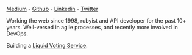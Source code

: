 [Medium](https://medium.com/@oliver_azevedo_barnes) - [Github](https://github.com/oliverbarnes) - [Linkedin](https://www.linkedin.com/in/oliverbarnes/) - [Twitter](https://twitter.com/oliverbarnes)

Working the web since 1998, rubyist and API developer for the past 10+ years. Well-versed in agile processes, and recently more involved in DevOps.

Building a [Liquid Voting Service](https://medium.com/@oliver_azevedo_barnes/liquid-voting-as-a-service-c6e17b81ac1b).
